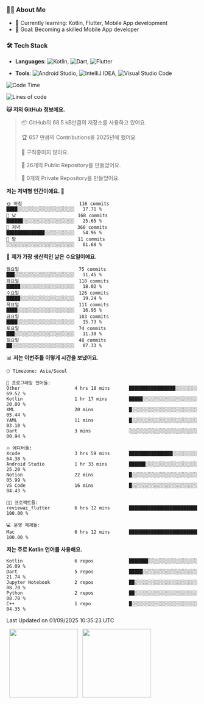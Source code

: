 ### 👨‍💻 About Me
- 🌱 Currently learning: Kotlin, Flutter, Mobile App development
- 🎯 Goal: Becoming a skilled Mobile App developer

### 🛠 Tech Stack
- **Languages**: ![Kotlin](https://img.shields.io/badge/Kotlin-0095D5?style=flat-square&logo=kotlin&logoColor=white), ![Dart](https://img.shields.io/badge/Dart-0175C2?style=flat-square&logo=dart&logoColor=white), ![Flutter](https://img.shields.io/badge/Flutter-02569B?style=flat-square&logo=flutter&logoColor=white)

- **Tools**:
![Android Studio](https://img.shields.io/badge/Android%20Studio-3DDC84?style=flat-square&logo=android-studio&logoColor=white), 
![IntelliJ IDEA](https://img.shields.io/badge/IntelliJ%20IDEA-000000?style=flat-square&logo=intellij-idea&logoColor=white), 
![Visual Studio Code](https://img.shields.io/badge/VS%20Code-007ACC?style=flat-square&logo=visual-studio-code&logoColor=white)

<!--START_SECTION:waka-->
![Code Time](http://img.shields.io/badge/Code%20Time-244%20hrs%2012%20mins-blue)

![Lines of code](https://img.shields.io/badge/%EC%A0%80%EB%8A%94%20%EC%97%AC%ED%83%9C%EA%B9%8C%EC%A7%80%20-337.5%20thousand%20%EC%A4%84%EC%9D%98%20%EC%BD%94%EB%93%9C%EB%A5%BC%20%EC%9E%91%EC%84%B1%ED%96%88%EC%96%B4%EC%9A%94.-blue)

**🐱 저의 GitHub 정보에요.** 

> 📦 GitHub의 68.5 kB만큼의 저장소를 사용하고 있어요. 
 > 
> 🏆 657 만큼의 Contributions을 2025년에 했어요
 > 
> 🚫 구직중이지 않아요.
 > 
> 📜 26개의 Public Repository를 만들었어요. 
 > 
> 🔑 0개의 Private Repository를 만들었어요. 
 > 
**저는 저녁형 인간이에요. 🦉** 

```text
🌞 아침                     116 commits         ████░░░░░░░░░░░░░░░░░░░░░   17.71 % 
🌆 낮　                     168 commits         ██████░░░░░░░░░░░░░░░░░░░   25.65 % 
🌃 저녁                     360 commits         ██████████████░░░░░░░░░░░   54.96 % 
🌙 밤　                     11 commits          ░░░░░░░░░░░░░░░░░░░░░░░░░   01.68 % 
```
📅 **제가 가장 생산적인 날은 수요일이에요.** 

```text
월요일                      75 commits          ███░░░░░░░░░░░░░░░░░░░░░░   11.45 % 
화요일                      118 commits         █████░░░░░░░░░░░░░░░░░░░░   18.02 % 
수요일                      126 commits         █████░░░░░░░░░░░░░░░░░░░░   19.24 % 
목요일                      111 commits         ████░░░░░░░░░░░░░░░░░░░░░   16.95 % 
금요일                      103 commits         ████░░░░░░░░░░░░░░░░░░░░░   15.73 % 
토요일                      74 commits          ███░░░░░░░░░░░░░░░░░░░░░░   11.30 % 
일요일                      48 commits          ██░░░░░░░░░░░░░░░░░░░░░░░   07.33 % 
```


📊 **저는 이번주를 이렇게 시간을 보냈어요.** 

```text
🕑︎ Timezone: Asia/Seoul

💬 프로그래밍 언어들: 
Other                    4 hrs 18 mins       █████████████████░░░░░░░░   69.52 % 
Kotlin                   1 hr 17 mins        █████░░░░░░░░░░░░░░░░░░░░   20.80 % 
XML                      20 mins             █░░░░░░░░░░░░░░░░░░░░░░░░   05.44 % 
YAML                     11 mins             █░░░░░░░░░░░░░░░░░░░░░░░░   03.10 % 
Dart                     3 mins              ░░░░░░░░░░░░░░░░░░░░░░░░░   00.94 % 

🔥 에디터들: 
Xcode                    3 hrs 59 mins       ████████████████░░░░░░░░░   64.38 % 
Android Studio           1 hr 33 mins        ██████░░░░░░░░░░░░░░░░░░░   25.20 % 
Notion                   22 mins             █░░░░░░░░░░░░░░░░░░░░░░░░   05.99 % 
VS Code                  16 mins             █░░░░░░░░░░░░░░░░░░░░░░░░   04.43 % 

🐱‍💻 프로젝트들: 
reviewai_flutter         6 hrs 12 mins       █████████████████████████   100.00 % 

💻 운영 체제들: 
Mac                      6 hrs 12 mins       █████████████████████████   100.00 % 
```

**저는 주로 Kotlin 언어를 사용해요.** 

```text
Kotlin                   6 repos             ███████░░░░░░░░░░░░░░░░░░   26.09 % 
Dart                     5 repos             █████░░░░░░░░░░░░░░░░░░░░   21.74 % 
Jupyter Notebook         2 repos             ██░░░░░░░░░░░░░░░░░░░░░░░   08.70 % 
Python                   2 repos             ██░░░░░░░░░░░░░░░░░░░░░░░   08.70 % 
C++                      1 repo              █░░░░░░░░░░░░░░░░░░░░░░░░   04.35 % 
```




 Last Updated on 01/09/2025 10:35:23 UTC
<!--END_SECTION:waka-->

<p>
  <img height="180em" src="https://github-readme-stats.vercel.app/api?username=JongHyun070105&show_icons=true&include_all_commits=true&bg_color=0d1117&title_color=ffffff&text_color=c9d1d9&icon_color=79ff97">
  <img height="180em" src="https://github-readme-stats.vercel.app/api/top-langs/?username=JongHyun070105&layout=compact&langs_count=4&bg_color=0d1117&title_color=ffffff&text_color=c9d1d9&hide=php,jupyter%20notebook&hide_repo=EcoStep,mimir,git-session">
</p>
